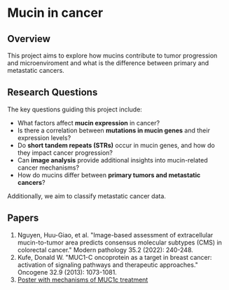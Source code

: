 # Mucin in cancer

## Overview
This project aims to explore how mucins contribute to tumor progression and microenviroment and what is the difference between primary and metastatic cancers. 

## Research Questions
The key questions guiding this project include:

- What factors affect **mucin expression** in cancer?
- Is there a correlation between **mutations in mucin genes** and their expression levels?
- Do **short tandem repeats (STRs)** occur in mucin genes, and how do they impact cancer progression?
- Can **image analysis** provide additional insights into mucin-related cancer mechanisms?
- How do mucins differ between **primary tumors and metastatic cancers**?

Additionally, we aim to classify metastatic cancer data.

## Papers
1. Nguyen, Huu-Giao, et al. "Image-based assessment of extracellular mucin-to-tumor area predicts consensus molecular subtypes (CMS) in colorectal cancer." Modern pathology 35.2 (2022): 240-248.
2. Kufe, Donald W. "MUC1-C oncoprotein as a target in breast cancer: activation of signaling pathways and therapeutic approaches." Oncogene 32.9 (2013): 1073-1081.
3. [Poster with mechanisms of MUC1c treatment](https://poseida.com/wp-content/uploads/2023/04/Society-for-Immunotherapy-of-Cancer-SITC-Annual-Meeting-2021_MUC1C-Poster.pdf)

